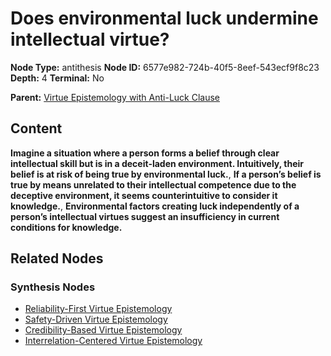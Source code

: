 # Does environmental luck undermine intellectual virtue?

**Node Type:** antithesis
**Node ID:** 6577e982-724b-40f5-8eef-543ecf9f8c23
**Depth:** 4
**Terminal:** No

**Parent:** [Virtue Epistemology with Anti-Luck Clause](virtue-epistemology-with-anti-luck-clause-synthesis-b1804c6b-484b-4e8b-843c-530cda5e8a77.md)

## Content

**Imagine a situation where a person forms a belief through clear intellectual skill but is in a deceit-laden environment. Intuitively, their belief is at risk of being true by environmental luck.**, **If a person’s belief is true by means unrelated to their intellectual competence due to the deceptive environment, it seems counterintuitive to consider it knowledge.**, **Environmental factors creating luck independently of a person’s intellectual virtues suggest an insufficiency in current conditions for knowledge.**

## Related Nodes

### Synthesis Nodes

- [Reliability-First Virtue Epistemology](reliability-first-virtue-epistemology-synthesis-da58ce7a-8d6f-4df1-9a98-65d03fb0e58d.md)
- [Safety-Driven Virtue Epistemology](safety-driven-virtue-epistemology-synthesis-743c4068-09af-441d-ae8e-a918c5e3c2f3.md)
- [Credibility-Based Virtue Epistemology](credibility-based-virtue-epistemology-synthesis-84bf5152-bf09-4198-b346-5e0eac2ae429.md)
- [Interrelation-Centered Virtue Epistemology](interrelation-centered-virtue-epistemology-synthesis-8cf4d7a0-5152-446a-9e57-a771316e4ad1.md)
